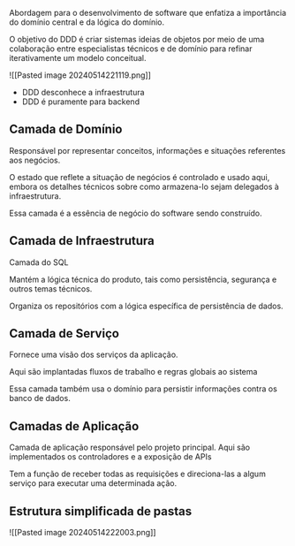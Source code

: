  Abordagem para o desenvolvimento de software que enfatiza a importância do domínio central e da lógica do domínio.

O objetivo do DDD é criar sistemas ideias de objetos por meio de uma colaboração entre especialistas técnicos e de domínio para refinar iterativamente um modelo conceitual.

![[Pasted image 20240514221119.png]]

* DDD desconhece a infraestrutura
* DDD é puramente para backend

## Camada de Domínio

Responsável por representar conceitos, informações e situações referentes aos negócios.

O estado que reflete a situação de negócios é controlado e usado aqui, embora os detalhes técnicos sobre como armazena-lo sejam delegados à infraestrutura.

Essa camada é a essência de negócio do software sendo construído.

## Camada de Infraestrutura

Camada do SQL

Mantém a lógica técnica do produto, tais como persistência, segurança e outros temas técnicos.

Organiza os repositórios com a lógica específica de persistência de dados.
##  Camada de Serviço

Fornece uma visão dos serviços da aplicação.

Aqui são implantadas fluxos de trabalho e regras globais ao sistema

Essa camada também usa o domínio para persistir informações contra os banco de dados.

## Camadas de Aplicação

Camada de aplicação responsável pelo projeto principal. Aqui são implementados os controladores e a exposição de APIs

Tem a função de receber todas as requisições e direciona-las a algum serviço para executar uma determinada ação.

## Estrutura simplificada de pastas

![[Pasted image 20240514222003.png]]